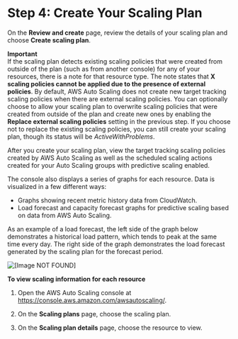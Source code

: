 # Step 4: Create Your Scaling Plan<a name="gs-create-scaling-plan"></a>

On the **Review and create** page, review the details of your scaling plan and choose **Create scaling plan**\. 

**Important**  
If the scaling plan detects existing scaling policies that were created from outside of the plan \(such as from another console\) for any of your resources, there is a note for that resource type\. The note states that **X scaling policies cannot be applied due to the presence of external policies**\. By default, AWS Auto Scaling does not create new target tracking scaling policies when there are external scaling policies\. You can optionally choose to allow your scaling plan to overwrite scaling policies that were created from outside of the plan and create new ones by enabling the **Replace external scaling policies** setting in the previous step\. If you choose not to replace the existing scaling policies, you can still create your scaling plan, though its status will be *ActiveWithProblems*\.

After you create your scaling plan, view the target tracking scaling policies created by AWS Auto Scaling as well as the scheduled scaling actions created for your Auto Scaling groups with predictive scaling enabled\.

The console also displays a series of graphs for each resource\. Data is visualized in a few different ways:
+ Graphs showing recent metric history data from CloudWatch\. 
+ Load forecast and capacity forecast graphs for predictive scaling based on data from AWS Auto Scaling\.

 As an example of a load forecast, the left side of the graph below demonstrates a historical load pattern, which tends to peak at the same time every day\. The right side of the graph demonstrates the load forecast generated by the scaling plan for the forecast period\. 

![\[Image NOT FOUND\]](http://docs.aws.amazon.com/autoscaling/plans/userguide/images/forecast-actual-graph.png)

**To view scaling information for each resource**

1. Open the AWS Auto Scaling console at [https://console\.aws\.amazon\.com/awsautoscaling/](https://console.aws.amazon.com/awsautoscaling/)\.

1. On the **Scaling plans** page, choose the scaling plan\.

1. On the **Scaling plan details** page, choose the resource to view\. 